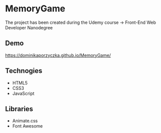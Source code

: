 # MemoryGame

The project has been created during the Udemy course -> Front-End Web Developer Nanodegree

## Demo
https://dominikaporzyczka.github.io/MemoryGame/

## Technogies

* HTML5
* CSS3
* JavaScript

## Libraries

* Animate.css
* Font Awesome
